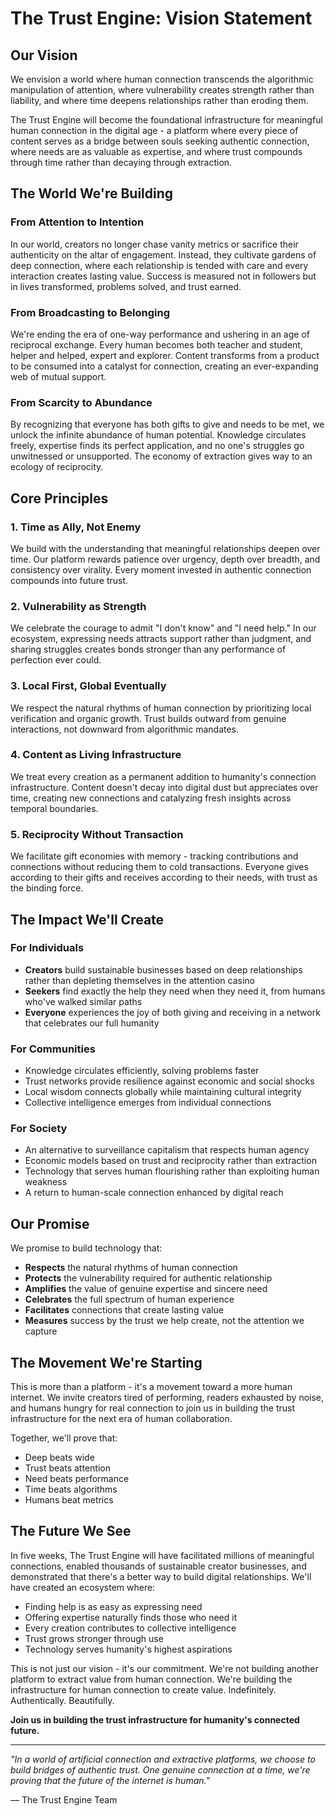 # The Trust Engine: Vision Statement

## Our Vision

We envision a world where human connection transcends the algorithmic manipulation of attention, where vulnerability creates strength rather than liability, and where time deepens relationships rather than eroding them.

The Trust Engine will become the foundational infrastructure for meaningful human connection in the digital age - a platform where every piece of content serves as a bridge between souls seeking authentic connection, where needs are as valuable as expertise, and where trust compounds through time rather than decaying through extraction.

## The World We're Building

### From Attention to Intention
In our world, creators no longer chase vanity metrics or sacrifice their authenticity on the altar of engagement. Instead, they cultivate gardens of deep connection, where each relationship is tended with care and every interaction creates lasting value. Success is measured not in followers but in lives transformed, problems solved, and trust earned.

### From Broadcasting to Belonging
We're ending the era of one-way performance and ushering in an age of reciprocal exchange. Every human becomes both teacher and student, helper and helped, expert and explorer. Content transforms from a product to be consumed into a catalyst for connection, creating an ever-expanding web of mutual support.

### From Scarcity to Abundance
By recognizing that everyone has both gifts to give and needs to be met, we unlock the infinite abundance of human potential. Knowledge circulates freely, expertise finds its perfect application, and no one's struggles go unwitnessed or unsupported. The economy of extraction gives way to an ecology of reciprocity.

## Core Principles

### 1. Time as Ally, Not Enemy
We build with the understanding that meaningful relationships deepen over time. Our platform rewards patience over urgency, depth over breadth, and consistency over virality. Every moment invested in authentic connection compounds into future trust.

### 2. Vulnerability as Strength
We celebrate the courage to admit "I don't know" and "I need help." In our ecosystem, expressing needs attracts support rather than judgment, and sharing struggles creates bonds stronger than any performance of perfection ever could.

### 3. Local First, Global Eventually
We respect the natural rhythms of human connection by prioritizing local verification and organic growth. Trust builds outward from genuine interactions, not downward from algorithmic mandates.

### 4. Content as Living Infrastructure
We treat every creation as a permanent addition to humanity's connection infrastructure. Content doesn't decay into digital dust but appreciates over time, creating new connections and catalyzing fresh insights across temporal boundaries.

### 5. Reciprocity Without Transaction
We facilitate gift economies with memory - tracking contributions and connections without reducing them to cold transactions. Everyone gives according to their gifts and receives according to their needs, with trust as the binding force.

## The Impact We'll Create

### For Individuals
- **Creators** build sustainable businesses based on deep relationships rather than depleting themselves in the attention casino
- **Seekers** find exactly the help they need when they need it, from humans who've walked similar paths
- **Everyone** experiences the joy of both giving and receiving in a network that celebrates our full humanity

### For Communities
- Knowledge circulates efficiently, solving problems faster
- Trust networks provide resilience against economic and social shocks
- Local wisdom connects globally while maintaining cultural integrity
- Collective intelligence emerges from individual connections

### For Society
- An alternative to surveillance capitalism that respects human agency
- Economic models based on trust and reciprocity rather than extraction
- Technology that serves human flourishing rather than exploiting human weakness
- A return to human-scale connection enhanced by digital reach

## Our Promise

We promise to build technology that:
- **Respects** the natural rhythms of human connection
- **Protects** the vulnerability required for authentic relationship
- **Amplifies** the value of genuine expertise and sincere need
- **Celebrates** the full spectrum of human experience
- **Facilitates** connections that create lasting value
- **Measures** success by the trust we help create, not the attention we capture

## The Movement We're Starting

This is more than a platform - it's a movement toward a more human internet. We invite creators tired of performing, readers exhausted by noise, and humans hungry for real connection to join us in building the trust infrastructure for the next era of human collaboration.

Together, we'll prove that:
- Deep beats wide
- Trust beats attention
- Need beats performance
- Time beats algorithms
- Humans beat metrics

## The Future We See

In five weeks, The Trust Engine will have facilitated millions of meaningful connections, enabled thousands of sustainable creator businesses, and demonstrated that there's a better way to build digital relationships. We'll have created an ecosystem where:

- Finding help is as easy as expressing need
- Offering expertise naturally finds those who need it
- Every creation contributes to collective intelligence
- Trust grows stronger through use
- Technology serves humanity's highest aspirations

This is not just our vision - it's our commitment. We're not building another platform to extract value from human connection. We're building the infrastructure for human connection to create value. Indefinitely. Authentically. Beautifully.

**Join us in building the trust infrastructure for humanity's connected future.**

---

*"In a world of artificial connection and extractive platforms, we choose to build bridges of authentic trust. One genuine connection at a time, we're proving that the future of the internet is human."*

— The Trust Engine Team
